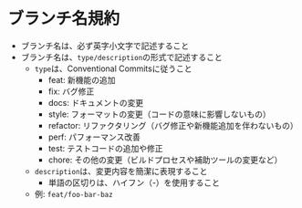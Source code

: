 # ブランチ名規約

- ブランチ名は、必ず英字小文字で記述すること
- ブランチ名は、`type/description`の形式で記述すること
  - `type`は、Conventional Commitsに従うこと
    - feat: 新機能の追加
    - fix: バグ修正
    - docs: ドキュメントの変更
    - style: フォーマットの変更（コードの意味に影響しないもの）
    - refactor: リファクタリング（バグ修正や新機能追加を伴わないもの）
    - perf: パフォーマンス改善
    - test: テストコードの追加や修正
    - chore: その他の変更（ビルドプロセスや補助ツールの変更など）
  - `description`は、変更内容を簡潔に表現すること
    - 単語の区切りは、ハイフン（-）を使用すること
  - 例: `feat/foo-bar-baz`
